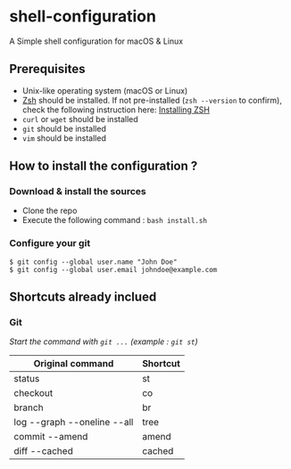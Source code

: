 # shell-configuration
A Simple shell configuration for macOS & Linux

## Prerequisites
 * Unix-like operating system (macOS or Linux)
 * [Zsh](http://www.zsh.org) should be installed. If not pre-installed (`zsh --version` to confirm), check the following instruction here: [Installing ZSH](https://github.com/robbyrussell/oh-my-zsh/wiki/Installing-ZSH)
 * `curl` or `wget` should be installed
 * `git` should be installed
 * `vim` should be installed


## How to install the configuration ?

### Download & install the sources
 * Clone the repo
 * Execute the following command : `bash install.sh`

### Configure your git
```
$ git config --global user.name "John Doe"
$ git config --global user.email johndoe@example.com
```

## Shortcuts already inclued

### Git
*Start the command with `git ...` (example : `git st`)*

| Original command            | Shortcut |
|-----------------------------|----------|
| status                      | st       |
| checkout                    | co       |
| branch                      | br       |
| log --graph --oneline --all | tree     |
| commit --amend              | amend    |
| diff --cached               | cached   |
